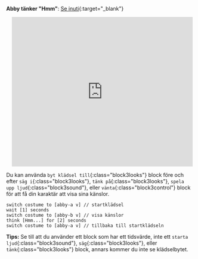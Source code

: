 **Abby tänker "Hmm"**: [Se inuti](https://scratch.mit.edu/projects/498767227/editor){:target="_blank"}
<div class="scratch-preview" style="margin-left: 15px;">
  <iframe allowtransparency="true" width="485" height="402" src="https://scratch.mit.edu/projects/embed/498767227/?autostart=false" frameborder="0"></iframe>
</div>

Du kan använda `byt klädsel till`{:class="block3looks"} block före och efter `säg i`{:class="block3looks"}, `tänk på`{:class="block3looks"}, `spela upp ljud`{:class="block3sound"}, eller `vänta`{:class="block3control"} block för att få din karaktär att visa sina känslor.

```blocks3
switch costume to [abby-a v] // startklädsel
wait [1] seconds
switch costume to [abby-b v] // visa känslor
think [Hmm...] for [2] seconds
switch costume to [abby-a v] // tillbaka till startklädseln
```

**Tips:** Se till att du använder ett block som har ett tidsvärde, inte ett `starta ljud`{:class="block3sound"}, `säg`{:class="block3looks"}, eller `tänk`{:class="block3looks"} block, annars kommer du inte se klädselbytet.
